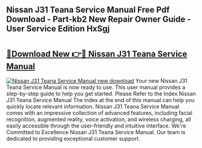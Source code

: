 ## Nissan J31 Teana Service Manual Free Pdf Download - Part-kb2 New Repair Owner Guide - User Service Edition HxSgj

# <h2><a href="http://bc63531.oget.top/?id=Nissan+J31+Teana+Service+Manual">🔗Download New 👉🔴 Nissan J31 Teana Service Manual</a></h2>

[![Nissan J31 Teana Service Manual new download](https://i.imgur.com/5g1atiW.png)](http://bc63531.oget.top/?id=Nissan+J31+Teana+Service+Manual)
Your new Nissan J31 Teana Service Manual is now ready to use. This user manual provides a step-by-step guide to help you get started. Please Refer to the Index Nissan J31 Teana Service Manual The index at the end of this manual can help you quickly locate relevant information. Nissan J31 Teana Service Manual comes with an impressive collection of advanced features, including facial recognition, augmented reality, voice activation, and wireless charging, all easily accessible through the user-friendly and intuitive interface. We're Committed to Excellence Nissan J31 Teana Service Manual. Our team is dedicated to providing exceptional customer support.
